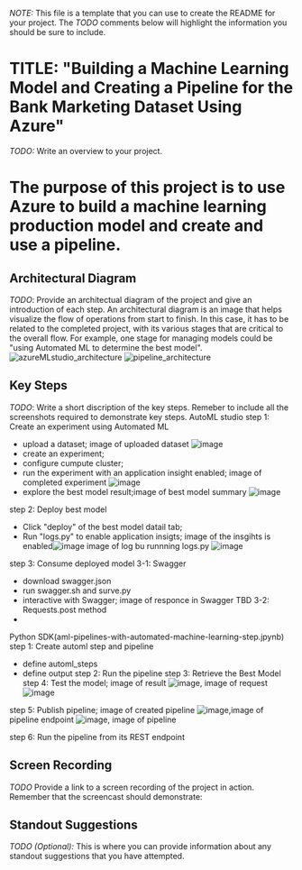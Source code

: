*NOTE:* This file is a template that you can use to create the README for your project. The *TODO* comments below will highlight the information you should be sure to include.


# TITLE: "Building a Machine Learning Model and Creating a Pipeline for the Bank Marketing Dataset Using Azure"

*TODO:* Write an overview to your project.
# The purpose of this project is to use Azure to build a machine learning production model and create and use a pipeline.

## Architectural Diagram
*TODO*: Provide an architectual diagram of the project and give an introduction of each step. An architectural diagram is an image that helps visualize the flow of operations from start to finish. In this case, it has to be related to the completed project, with its various stages that are critical to the overall flow. For example, one stage for managing models could be "using Automated ML to determine the best model". 
![azureMLstudio_architecture](https://user-images.githubusercontent.com/105419001/236659616-b4e0904b-99ef-4b22-b344-982f6d633798.png)
![pipeline_architecture](https://user-images.githubusercontent.com/105419001/236659624-b46f1255-4283-4e68-b8df-5b8b75b818f6.png)



## Key Steps
*TODO*: Write a short discription of the key steps. Remeber to include all the screenshots required to demonstrate key steps. 
AutoML studio
step 1: Create an experiment using Automated ML
- upload a dataset; image of uploaded dataset ![image](https://user-images.githubusercontent.com/105419001/236661737-4ba96dea-d15d-4a0d-8b51-5f3fc7b565fb.png)
- create an experiment;
- configure cumpute cluster;
- run the experiment with an application insight enabled; image of completed experiment ![image](https://user-images.githubusercontent.com/105419001/236661830-0c904b7b-410e-4207-8048-fa51cf11270f.png)
- explore the best model result;image of best model summary ![image](https://user-images.githubusercontent.com/105419001/236661940-b9b14f5e-206f-4d25-853f-2d271096e6fc.png)

step 2: Deploy best model
- Click "deploy" of the best model datail tab;
- Run "logs.py" to enable application insigts; image of the insgihts is enabled![image](https://user-images.githubusercontent.com/105419001/236660532-6514318f-483b-423a-94b1-43fc5ca587c1.png) image of log bu runnning logs.py ![image](https://user-images.githubusercontent.com/105419001/236662013-dd761c53-9671-4201-b5ba-9b7efd82ba95.png)

step 3: Consume deployed model
3-1: Swagger
- download swagger.json
- run swagger.sh and surve.py
- interactive with Swagger; image of responce in Swagger TBD
3-2: Requests.post method
-
Python SDK(aml-pipelines-with-automated-machine-learning-step.jpynb)
step 1: Create automl step and pipeline
- define automl_steps
- define output
step 2: Run the pipeline
step 3: Retrieve the Best Model
step 4: Test the model; image of result ![image](https://user-images.githubusercontent.com/105419001/236662196-bb6a67e7-9212-473d-a6ce-d7a390385c38.png), image of request ![image](https://user-images.githubusercontent.com/105419001/236662247-af3aab0d-8085-4140-8800-df824ddb6482.png)

step 5: Publish pipeline; image of created pipeline ![image](https://user-images.githubusercontent.com/105419001/236662290-ea2f9c8f-79d4-41e9-867f-d8e2337d13dc.png),image of pipeline endpoint ![image](https://user-images.githubusercontent.com/105419001/236662356-5f083023-6012-4ee8-a566-7c71137ddb85.png), image of pipeline 


step 6: Run the pipeline from its REST endpoint


## Screen Recording
*TODO* Provide a link to a screen recording of the project in action. Remember that the screencast should demonstrate:

## Standout Suggestions
*TODO (Optional):* This is where you can provide information about any standout suggestions that you have attempted.
